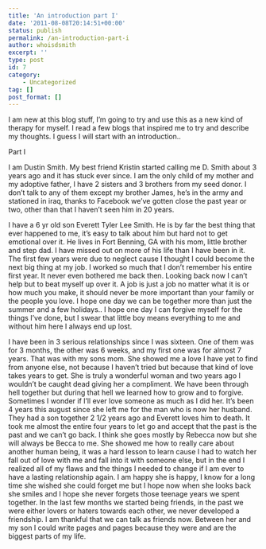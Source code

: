 ```yaml
---
title: 'An introduction part I'
date: '2011-08-08T20:14:51+00:00'
status: publish
permalink: /an-introduction-part-i
author: whoisdsmith
excerpt: ''
type: post
id: 7
category:
    - Uncategorized
tag: []
post_format: []
---
```

I am new at this blog stuff, I’m going to try and use this as a new kind of therapy for myself. I read a few blogs that inspired me to try and describe my thoughts. I guess I will start with an introduction..

Part I

I am Dustin Smith. My best friend Kristin started calling me D. Smith about 3 years ago and it has stuck ever since. I am the only child of my mother and my adoptive father, I have 2 sisters and 3 brothers from my seed donor. I don’t talk to any of them except my brother James, he’s in the army and stationed in iraq, thanks to Facebook we’ve gotten close the past year or two, other than that I haven’t seen him in 20 years.

I have a 6 yr old son Everett Tyler Lee Smith. He is by far the best thing that ever happened to me, it’s easy to talk about him but hard not to get emotional over it. He lives in Fort Benning, GA with his mom, little brother and step dad. I have missed out on more of his life than I have been in it. The first few years were due to neglect cause I thought I could become the next big thing at my job. I worked so much that I don’t remember his entire first year. It never even bothered me back then. Looking back now I can’t help but to beat myself up over it. A job is just a job no matter what it is or how much you make, it should never be more important than your family or the people you love. I hope one day we can be together more than just the summer and a few holidays.. I hope one day I can forgive myself for the things I’ve done, but I swear that little boy means everything to me and without him here I always end up lost.

I have been in 3 serious relationships since I was sixteen. One of them was for 3 months, the other was 6 weeks, and my first one was for almost 7 years. That was with my sons mom. She showed me a love I have yet to find from anyone else, not because I haven’t tried but because that kind of love takes years to get. She is truly a wonderful woman and two years ago I wouldn’t be caught dead giving her a compliment. We have been through hell together but during that hell we learned how to grow and to forgive. Sometimes I wonder if I’ll ever love someone as much as I did her. It’s been 4 years this august since she left me for the man who is now her husband. They had a son together 2 1/2 years ago and Everett loves him to death. It took me almost the entire four years to let go and accept that the past is the past and we can’t go back. I think she goes mostly by Rebecca now but she will always be Becca to me. She showed me how to really care about another human being, it was a hard lesson to learn cause I had to watch her fall out of love with me and fall into it with someone else, but in the end I realized all of my flaws and the things I needed to change if I am ever to have a lasting relationship again. I am happy she is happy, I know for a long time she wished she could forget me but I hope now when she looks back she smiles and I hope she never forgets those teenage years we spent together. In the last few months we started being friends, in the past we were either lovers or haters towards each other, we never developed a friendship. I am thankful that we can talk as friends now. Between her and my son I could write pages and pages because they were and are the biggest parts of my life.